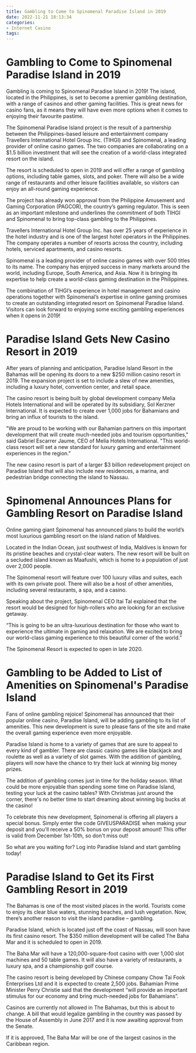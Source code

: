 ```yaml
---
title: Gambling to Come to Spinomenal Paradise Island in 2019
date: 2022-11-21 18:13:34
categories:
- Internet Casino
tags:
---
```



#  Gambling to Come to Spinomenal Paradise Island in 2019

Gambling is coming to Spinomenal Paradise Island in 2019! The island, located in the Philippines, is set to become a premier gambling destination, with a range of casinos and other gaming facilities. This is great news for casino fans, as it means they will have even more options when it comes to enjoying their favourite pastime.

The Spinomenal Paradise Island project is the result of a partnership between the Philippines-based leisure and entertainment company Travellers International Hotel Group Inc. (TIHGI) and Spinomenal, a leading provider of online casino games. The two companies are collaborating on a $1.5 billion investment that will see the creation of a world-class integrated resort on the island.

The resort is scheduled to open in 2019 and will offer a range of gambling options, including table games, slots, and poker. There will also be a wide range of restaurants and other leisure facilities available, so visitors can enjoy an all-round gaming experience.

The project has already won approval from the Philippine Amusement and Gaming Corporation (PAGCOR), the country’s gaming regulator. This is seen as an important milestone and underlines the commitment of both TIHGI and Spinomenal to bring top-class gambling to the Philippines.

Travellers International Hotel Group Inc. has over 25 years of experience in the hotel industry and is one of the largest hotel operators in the Philippines. The company operates a number of resorts across the country, including hotels, serviced apartments, and casino resorts.

Spinomenal is a leading provider of online casino games with over 500 titles to its name. The company has enjoyed success in many markets around the world, including Europe, South America, and Asia. Now it is bringing its expertise to help create a world-class gaming destination in the Philippines.

The combination of TIHGI’s experience in hotel management and casino operations together with Spinomenal’s expertise in online gaming promises to create an outstanding integrated resort on Spinomenal Paradise Island. Visitors can look forward to enjoying some exciting gambling experiences when it opens in 2019!

#  Paradise Island Gets New Casino Resort in 2019

After years of planning and anticipation, Paradise Island Resort in the Bahamas will be opening its doors to a new $250 million casino resort in 2019. The expansion project is set to include a slew of new amenities, including a luxury hotel, convention center, and retail space.

The casino resort is being built by global development company Melia Hotels International and will be operated by its subsidiary, Sol Kerzner International. It is expected to create over 1,000 jobs for Bahamians and bring an influx of tourists to the island.

"We are proud to be working with our Bahamian partners on this important development that will create much-needed jobs and tourism opportunities," said Gabriel Escarrer Jaume, CEO of Melia Hotels International. "This world-class resort will set a new standard for luxury gaming and entertainment experiences in the region."

The new casino resort is part of a larger $3 billion redevelopment project on Paradise Island that will also include new residences, a marina, and pedestrian bridge connecting the island to Nassau.

#  Spinomenal Announces Plans for Gambling Resort on Paradise Island

Online gaming giant Spinomenal has announced plans to build the world’s most luxurious gambling resort on the island nation of Maldives.

Located in the Indian Ocean, just southwest of India, Maldives is known for its pristine beaches and crystal-clear waters. The new resort will be built on a secluded island known as Maafushi, which is home to a population of just over 2,000 people.

The Spinomenal resort will feature over 100 luxury villas and suites, each with its own private pool. There will also be a host of other amenities, including several restaurants, a spa, and a casino.

Speaking about the project, Spinomenal CEO Itai Tal explained that the resort would be designed for high-rollers who are looking for an exclusive getaway.

“This is going to be an ultra-luxurious destination for those who want to experience the ultimate in gaming and relaxation. We are excited to bring our world-class gaming experience to this beautiful corner of the world.”

The Spinomenal Resort is expected to open in late 2020.

#  Gambling to be Added to List of Amenities on Spinomenal's Paradise Island

Fans of online gambling rejoice! Spinomenal has announced that their popular online casino, Paradise Island, will be adding gambling to its list of amenities. This new development is sure to please fans of the site and make the overall gaming experience even more enjoyable.

Paradise Island is home to a variety of games that are sure to appeal to every kind of gambler. There are classic casino games like blackjack and roulette as well as a variety of slot games. With the addition of gambling, players will now have the chance to try their luck at winning big money prizes.

The addition of gambling comes just in time for the holiday season. What could be more enjoyable than spending some time on Paradise Island, testing your luck at the casino tables? With Christmas just around the corner, there's no better time to start dreaming about winning big bucks at the casino!

To celebrate this new development, Spinomenal is offering all players a special bonus. Simply enter the code GIVEUSPARADISE when making your deposit and you'll receive a 50% bonus on your deposit amount! This offer is valid from December 1st-10th, so don't miss out!

So what are you waiting for? Log into Paradise Island and start gambling today!

#  Paradise Island to Get its First Gambling Resort in 2019

The Bahamas is one of the most visited places in the world. Tourists come to enjoy its clear blue waters, stunning beaches, and lush vegetation. Now, there’s another reason to visit the island paradise – gambling.

Paradise Island, which is located just off the coast of Nassau, will soon have its first casino resort. The $350 million development will be called The Baha Mar and it is scheduled to open in 2019.

The Baha Mar will have a 120,000-square-foot casino with over 1,000 slot machines and 50 table games. It will also have a variety of restaurants, a luxury spa, and a championship golf course.

The casino resort is being developed by Chinese company Chow Tai Fook Enterprises Ltd and it is expected to create 2,500 jobs. Bahamian Prime Minister Perry Christie said that the development “will provide an important stimulus for our economy and bring much-needed jobs for Bahamians”.

Casinos are currently not allowed in The Bahamas, but this is about to change. A bill that would legalize gambling in the country was passed by the House of Assembly in June 2017 and it is now awaiting approval from the Senate.

If it is approved, The Baha Mar will be one of the largest casinos in the Caribbean region.